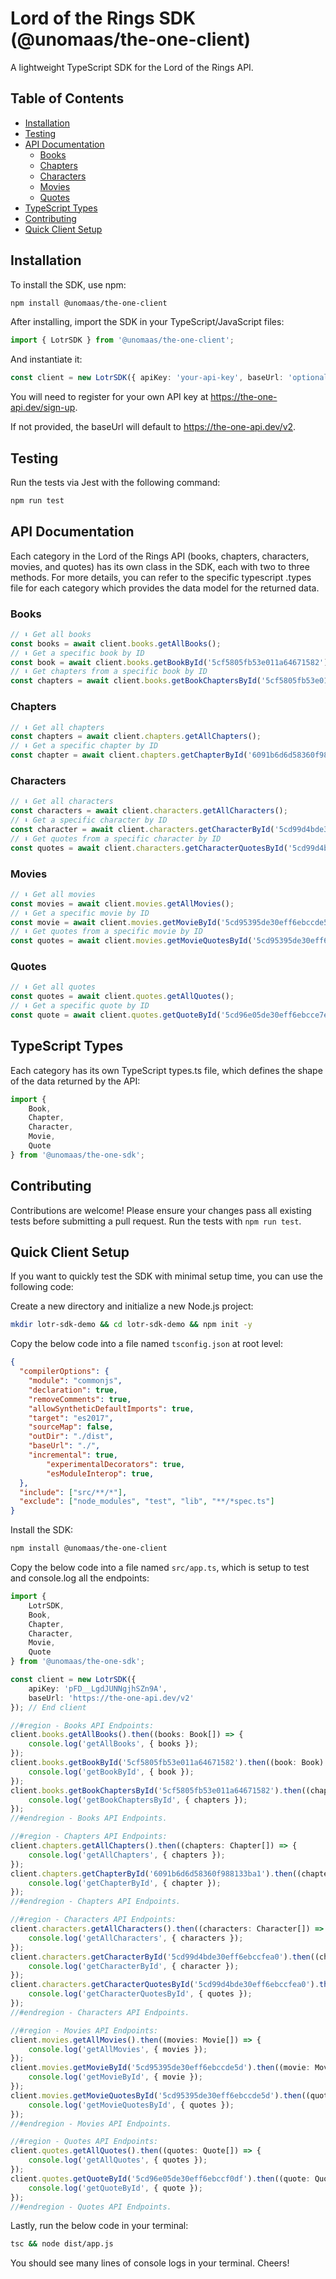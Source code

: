 # Lord of the Rings SDK (@unomaas/the-one-client)

A lightweight TypeScript SDK for the Lord of the Rings API.



## Table of Contents

- [Installation](#installation)
- [Testing](#testing)
- [API Documentation](#api-documentation)
  - [Books](#books)
  - [Chapters](#chapters)
  - [Characters](#characters)
  - [Movies](#movies)
  - [Quotes](#quotes)
- [TypeScript Types](#typescript-types)
- [Contributing](#contributing)
- [Quick Client Setup](#quick-client-setup)



## Installation

To install the SDK, use npm:

```bash
npm install @unomaas/the-one-client
```

After installing, import the SDK in your TypeScript/JavaScript files:

```typescript
import { LotrSDK } from '@unomaas/the-one-client';
```

And instantiate it:
```typescript
const client = new LotrSDK({ apiKey: 'your-api-key', baseUrl: 'optional-base-url' });
```

You will need to register for your own API key at https://the-one-api.dev/sign-up.

If not provided, the baseUrl will default to https://the-one-api.dev/v2.



## Testing
Run the tests via Jest with the following command:
```bash
npm run test
```



## API Documentation
Each category in the Lord of the Rings API (books, chapters, characters, movies, and quotes) has its own class in the SDK, each with two to three methods. For more details, you can refer to the specific typescript .types file for each category which provides the data model for the returned data.

### Books
```typescript
// ⬇ Get all books
const books = await client.books.getAllBooks();
// ⬇ Get a specific book by ID
const book = await client.books.getBookById('5cf5805fb53e011a64671582');
// ⬇ Get chapters from a specific book by ID
const chapters = await client.books.getBookChaptersById('5cf5805fb53e011a64671582');
```

### Chapters
```typescript
// ⬇ Get all chapters
const chapters = await client.chapters.getAllChapters();
// ⬇ Get a specific chapter by ID
const chapter = await client.chapters.getChapterById('6091b6d6d58360f988133ba1');
```

### Characters
```typescript
// ⬇ Get all characters
const characters = await client.characters.getAllCharacters();
// ⬇ Get a specific character by ID
const character = await client.characters.getCharacterById('5cd99d4bde30eff6ebccfbbe');
// ⬇ Get quotes from a specific character by ID
const quotes = await client.characters.getCharacterQuotesById('5cd99d4bde30eff6ebccfbbe');
```

### Movies
```typescript
// ⬇ Get all movies
const movies = await client.movies.getAllMovies();
// ⬇ Get a specific movie by ID
const movie = await client.movies.getMovieById('5cd95395de30eff6ebccde5b');
// ⬇ Get quotes from a specific movie by ID
const quotes = await client.movies.getMovieQuotesById('5cd95395de30eff6ebccde5b');
```

### Quotes
```typescript
// ⬇ Get all quotes
const quotes = await client.quotes.getAllQuotes();
// ⬇ Get a specific quote by ID
const quote = await client.quotes.getQuoteById('5cd96e05de30eff6ebcce7e9');
```



## TypeScript Types
Each category has its own TypeScript types.ts file, which defines the shape of the data returned by the API:
```typescript
import {
	Book,
	Chapter,
	Character,
	Movie,
	Quote
} from '@unomaas/the-one-sdk';
```



## Contributing
Contributions are welcome! Please ensure your changes pass all existing tests before submitting a pull request. Run the tests with `npm run test`.



## Quick Client Setup
If you want to quickly test the SDK with minimal setup time, you can use the following code:

Create a new directory and initialize a new Node.js project:
```bash
mkdir lotr-sdk-demo && cd lotr-sdk-demo && npm init -y
```

Copy the below code into a file named `tsconfig.json` at root level:
```json
{
  "compilerOptions": {
    "module": "commonjs",
    "declaration": true,
    "removeComments": true,
    "allowSyntheticDefaultImports": true,
    "target": "es2017",
    "sourceMap": false,
    "outDir": "./dist",
    "baseUrl": "./",
    "incremental": true,
		"experimentalDecorators": true,
		"esModuleInterop": true,
  },
  "include": ["src/**/*"],
  "exclude": ["node_modules", "test", "lib", "**/*spec.ts"]
}
```

Install the SDK:
```bash
npm install @unomaas/the-one-client
```

Copy the below code into a file named `src/app.ts`, which is setup to test and console.log all the endpoints:
```typescript
import {
	LotrSDK,
	Book,
	Chapter,
	Character,
	Movie,
	Quote
} from '@unomaas/the-one-sdk';

const client = new LotrSDK({
	apiKey: 'pFD__LgdJUNNgjhSZn9A',
	baseUrl: 'https://the-one-api.dev/v2'
}); // End client

//#region - Books API Endpoints: 
client.books.getAllBooks().then((books: Book[]) => {
	console.log('getAllBooks', { books });
});
client.books.getBookById('5cf5805fb53e011a64671582').then((book: Book) => {
	console.log('getBookById', { book });
});
client.books.getBookChaptersById('5cf5805fb53e011a64671582').then((chapters: Chapter[]) => {
	console.log('getBookChaptersById', { chapters });
});
//#endregion - Books API Endpoints.

//#region - Chapters API Endpoints:
client.chapters.getAllChapters().then((chapters: Chapter[]) => {
	console.log('getAllChapters', { chapters });
});
client.chapters.getChapterById('6091b6d6d58360f988133ba1').then((chapter: Chapter) => {
	console.log('getChapterById', { chapter });
});
//#endregion - Chapters API Endpoints.

//#region - Characters API Endpoints:
client.characters.getAllCharacters().then((characters: Character[]) => {
	console.log('getAllCharacters', { characters });
});
client.characters.getCharacterById('5cd99d4bde30eff6ebccfea0').then((character: Character) => {
	console.log('getCharacterById', { character });
});
client.characters.getCharacterQuotesById('5cd99d4bde30eff6ebccfea0').then((quotes: Quote[]) => {
	console.log('getCharacterQuotesById', { quotes });
});
//#endregion - Characters API Endpoints.

//#region - Movies API Endpoints:
client.movies.getAllMovies().then((movies: Movie[]) => {
	console.log('getAllMovies', { movies });
});
client.movies.getMovieById('5cd95395de30eff6ebccde5d').then((movie: Movie) => {
	console.log('getMovieById', { movie });
});
client.movies.getMovieQuotesById('5cd95395de30eff6ebccde5d').then((quotes: Quote[]) => {
	console.log('getMovieQuotesById', { quotes });
});
//#endregion - Movies API Endpoints.

//#region - Quotes API Endpoints:
client.quotes.getAllQuotes().then((quotes: Quote[]) => {
	console.log('getAllQuotes', { quotes });
});
client.quotes.getQuoteById('5cd96e05de30eff6ebccf0df').then((quote: Quote) => {
	console.log('getQuoteById', { quote });
});
//#endregion - Quotes API Endpoints.
```

Lastly, run the below code in your terminal:
```bash
tsc && node dist/app.js
```

You should see many lines of console logs in your terminal.  Cheers! 